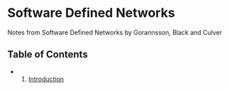 # Software Defined Networks

Notes from Software Defined Networks by Gorannsson, Black and Culver

## Table of Contents
* 1. [Introduction](1_intro.md)